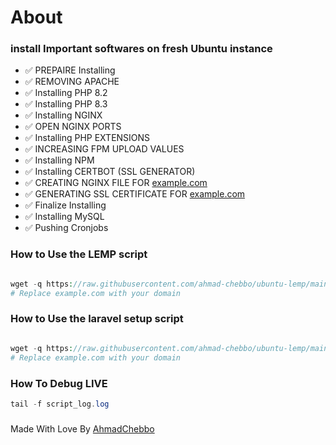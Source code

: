 # About

### install Important softwares on fresh Ubuntu instance

- ✅  PREPAIRE Installing
- ✅  REMOVING APACHE
- ✅  Installing PHP 8.2
- ✅  Installing PHP 8.3
- ✅  Installing NGINX
- ✅  OPEN NGINX PORTS
- ✅  Installing PHP EXTENSIONS
- ✅  INCREASING FPM UPLOAD VALUES
- ✅  Installing NPM
- ✅  Installing CERTBOT (SSL GENERATOR)
- ✅  CREATING NGINX FILE FOR [example.com](http://example.com/)
- ✅  GENERATING SSL CERTIFICATE FOR [example.com](http://example.com/)
- ✅  Finalize Installing
- ✅  Installing MySQL
- ✅  Pushing Cronjobs

### How to Use the LEMP script

```php

wget -q https://raw.githubusercontent.com/ahmad-chebbo/ubuntu-lemp/main/script.sh -O script.sh ; sudo chmod +x script.sh ; ./script.sh -d example.com
# Replace example.com with your domain
```
### How to Use the laravel setup script

```php

wget -q https://raw.githubusercontent.com/ahmad-chebbo/ubuntu-lemp/main/laravel_setup.sh -O script.sh ; sudo chmod +x laravel_setup.sh ; ./laravel_setup.sh -d example.com
# Replace example.com with your domain
```

### How To Debug LIVE

```php
tail -f script_log.log
```

### 
Made With Love By [AhmadChebbo](https://dotzonegrp.com/)
